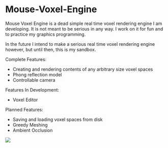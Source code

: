 # Mouse-Voxel-Engine

Mouse Voxel Engine is a dead simple real time voxel rendering engine I am developing.
It is not meant to be serious in any way. I work on it for fun and to practice
my graphics programming. 

In the future I intend to make a serious real time voxel
rendering engine however, but until then, this is my sandbox.

Complete Features:
- Creating and rendering contents of any arbitrary size voxel spaces
- Phong reflection model
- Controllable camera

Features In Development:
- Voxel Editor

Planned Features:
- Saving and loading voxel spaces from disk
- Greedy Meshing
- Ambient Occlusion

![](https://cdn.discordapp.com/attachments/850598183481507871/1065810373460099132/ezgif-4-fba4a0e686.gif)
